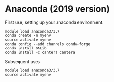 # Anaconda (2019 version)

First use, setting up your anaconda environment.
```
module load anaconda3/3.7
conda create -n myenv
source activate myenv
conda config --add channels conda-forge
conda install SALib
conda install -c cantera cantera
```


Subsequent uses
```
module load anaconda3/3.7
source activate myenv
```

